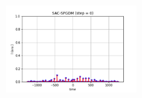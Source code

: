 
<img src="SAC-SPGDM_BadInit.gif" width="300" height="200" alt="SAC-SPGDM from bad initial point"/>
